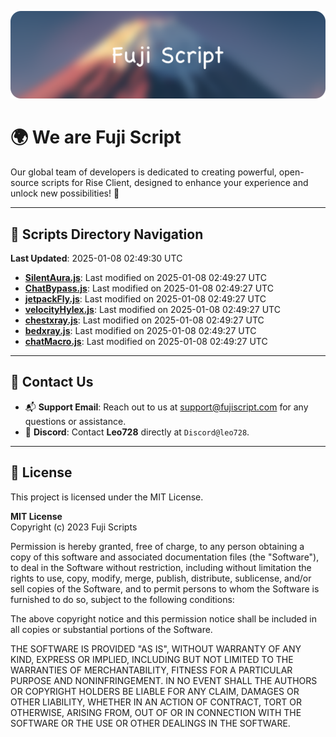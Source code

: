 ![Banner](.github/b.webp)

# 🌍 **We are Fuji Script**

Our global team of developers is dedicated to creating powerful, open-source scripts for Rise Client, designed to enhance your experience and unlock new possibilities! 🌟

---
<!-- SCRIPTS_NAVIGATION_START -->
## 📂 **Scripts Directory Navigation**

**Last Updated**: 2025-01-08 02:49:30 UTC

- **[SilentAura.js](scripts/SilentAura.js)**: Last modified on 2025-01-08 02:49:27 UTC
- **[ChatBypass.js](scripts/ChatBypass.js)**: Last modified on 2025-01-08 02:49:27 UTC
- **[jetpackFly.js](scripts/jetpackFly.js)**: Last modified on 2025-01-08 02:49:27 UTC
- **[velocityHylex.js](scripts/velocityHylex.js)**: Last modified on 2025-01-08 02:49:27 UTC
- **[chestxray.js](scripts/chestxray.js)**: Last modified on 2025-01-08 02:49:27 UTC
- **[bedxray.js](scripts/bedxray.js)**: Last modified on 2025-01-08 02:49:27 UTC
- **[chatMacro.js](scripts/chatMacro.js)**: Last modified on 2025-01-08 02:49:27 UTC

<!-- SCRIPTS_NAVIGATION_END -->

---

## 💬 **Contact Us**  
- 📬 **Support Email**: Reach out to us at [support@fujiscript.com](mailto:support@fujiscript.com) for any questions or assistance.  
- 💬 **Discord**: Contact **Leo728** directly at `Discord@leo728`.

---

## 📜 **License**

This project is licensed under the MIT License.  

**MIT License**  
Copyright (c) 2023 Fuji Scripts  

Permission is hereby granted, free of charge, to any person obtaining a copy of this software and associated documentation files (the "Software"), to deal in the Software without restriction, including without limitation the rights to use, copy, modify, merge, publish, distribute, sublicense, and/or sell copies of the Software, and to permit persons to whom the Software is furnished to do so, subject to the following conditions:  

The above copyright notice and this permission notice shall be included in all copies or substantial portions of the Software.  

THE SOFTWARE IS PROVIDED "AS IS", WITHOUT WARRANTY OF ANY KIND, EXPRESS OR IMPLIED, INCLUDING BUT NOT LIMITED TO THE WARRANTIES OF MERCHANTABILITY, FITNESS FOR A PARTICULAR PURPOSE AND NONINFRINGEMENT. IN NO EVENT SHALL THE AUTHORS OR COPYRIGHT HOLDERS BE LIABLE FOR ANY CLAIM, DAMAGES OR OTHER LIABILITY, WHETHER IN AN ACTION OF CONTRACT, TORT OR OTHERWISE, ARISING FROM, OUT OF OR IN CONNECTION WITH THE SOFTWARE OR THE USE OR OTHER DEALINGS IN THE SOFTWARE.  
